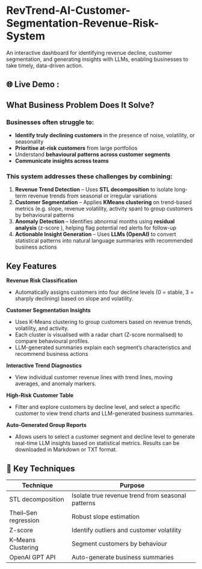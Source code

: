 # RevTrend-AI-Customer-Segmentation-Revenue-Risk-System
An interactive dashboard for identifying revenue decline, customer segmentation, and generating insights with LLMs, enabling businesses to take timely, data-driven action.

## 🌐 Live Demo :

## What Business Problem Does It Solve?
### Businesses often struggle to:

- **Identify truly declining customers** in the presence of noise, volatility, or seasonality
- **Prioritise at-risk customers** from large portfolios
- Understand **behavioural patterns across customer segments**
- **Communicate insights across teams**

### This system addresses these challenges by combining:
1. **Revenue Trend Detection** – Uses **STL decomposition** to isolate long-term revenue trends from seasonal or irregular variations
2. **Customer Segmentation** – Applies **KMeans clustering** on trend-based metrics (e.g. slope, revenue volatility, activity span) to group customers by behavioural patterns
3. **Anomaly Detection** – Identifies abnormal months using **residual analysis** (z-score ), helping flag potential red alerts for follow-up
4. **Actionable Insight Generation** – Uses **LLMs (OpenAI)** to convert statistical patterns into natural language summaries with recommended business actions

## Key Features
**Revenue Risk Classification**

- Automatically assigns customers into four decline levels (0 = stable, 3 = sharply declining) based on slope and volatility.

 **Customer Segmentation Insights**

- Uses K-Means clustering to group customers based on revenue trends, volatility, and activity.
- Each cluster is visualised with a radar chart (Z-score normalised) to compare behavioural profiles.
- LLM-generated summaries explain each segment’s characteristics and recommend business actions

**Interactive Trend Diagnostics**

- View individual customer revenue lines with trend lines, moving averages, and anomaly markers.

**High-Risk Customer Table**

- Filter and explore customers by decline level, and select a specific customer to view trend charts and LLM-generated business summaries.

**Auto-Generated Group Reports**

- Allows users to select a customer segment and decline level to generate real-time LLM insights based on statistical metrics. Results can be downloaded in Markdown or TXT format.
  
## 🧠 Key Techniques
| Technique              | Purpose                                           |
| ---------------------- | ------------------------------------------------- |
| STL decomposition       | Isolate true revenue trend from seasonal patterns |
| Theil–Sen regression   | Robust slope estimation                           |
| Z-score              | Identify outliers and customer volatility         |
| K–Means Clustering   | Segment customers by behaviour                    |
| OpenAI GPT API       | Auto-generate business summaries                  |

